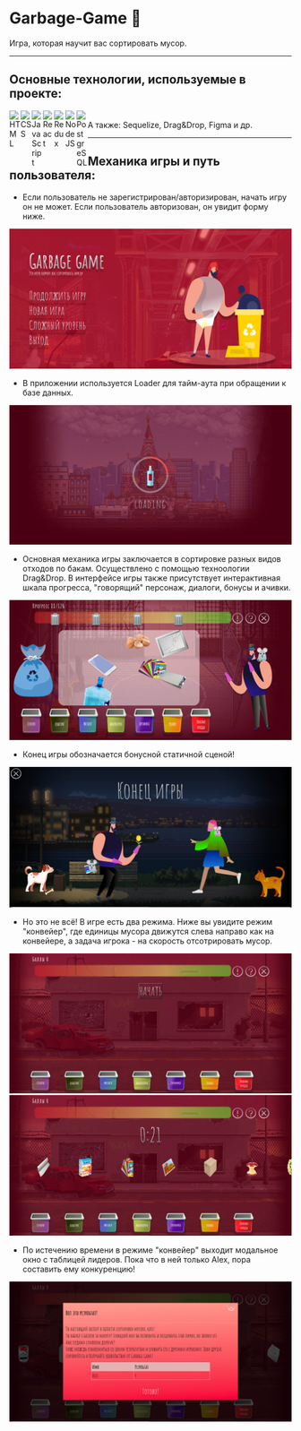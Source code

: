 # Garbage-Game 🍃
Игра, которая научит вас сортировать мусор.
___

## Основные технологии, используемые в проекте:
<img align="left" alt="HTML" width="20px" src="https://img.icons8.com/color/344/html-5--v1.png" />
<img align="left" alt="CSS" width="20px" src="https://img.icons8.com/color/344/css3.png" />
<img align="left" alt="JavaScript" width="20px" src="https://img.icons8.com/color/344/javascript--v2.png" />
<img align="left" alt="React" width="20px" src="https://img.icons8.com/color/344/react-native.png" />
<img align="left" alt="Redux" width="20px" src="https://img.icons8.com/color/344/redux.png" />
<img align="left" alt="NodeJS" width="20px" src="https://img.icons8.com/fluency/344/node-js.png" />
<img align="left" alt="PostgreSQL" width="20px" src="https://img.icons8.com/color/344/postgreesql.png" />
<br/>
А также: Sequelize, Drag&Drop, Figma и др.

___
## Механика игры и путь пользователя:
- Если пользователь не зарегистрирован/авторизирован, начать игру он не может. Если пользователь авторизован, он увидит форму ниже. 


![start screen](https://github.com/alterkate/Garbage-Game/blob/dev/client/public/screens/02_start.png?raw=true)
- В приложении используется Loader для тайм-аута при обращении к базе данных.


![loader](https://github.com/alterkate/Garbage-Game/blob/dev/client/public/screens/03_loader.png?raw=true)
- Основная механика игры заключается в сортировке разных видов отходов по бакам. Осуществлено с помощью техноологии Drag&Drop. В интерфейсе игры также присутствует интерактивная шкала прогресса, "говорящий" персонаж, диалоги, бонусы и ачивки.


![game](https://github.com/alterkate/Garbage-Game/blob/dev/client/public/screens/04_game.png?raw=true)
- Конец игры обозначается бонусной статичной сценой!


![final](https://github.com/alterkate/Garbage-Game/blob/dev/client/public/screens/06_fin2.png?raw=true)
- Но это не всё! В игре есть два режима. Ниже вы увидите режим "конвейер", где единицы мусора движутся слева направо как на конвейере, а задача игрока - на скорость отсотрировать мусор.


![hardmode_start](https://github.com/alterkate/Garbage-Game/blob/dev/client/public/screens/07hardmode.png?raw=true)
![hardmode](https://github.com/alterkate/Garbage-Game/blob/dev/client/public/screens/08hardmode2.png?raw=true)
- По истечению времени в режиме "конвейер" выходит модальное окно с таблицей лидеров. Пока что в ней только Alex, пора составить ему конкуренцию!


![hardmode_modal](https://github.com/alterkate/Garbage-Game/blob/dev/client/public/screens/09hardmode3.png?raw=true)
